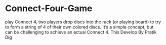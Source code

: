 # Connect-Four-Game
play Connect 4, two players drop discs into the rack (or playing board) to try to form a string of 4 of their own colored discs. It’s a simple concept, but can be challenging to achieve an actual Connect 4.  This Develop By Pratik Dig
